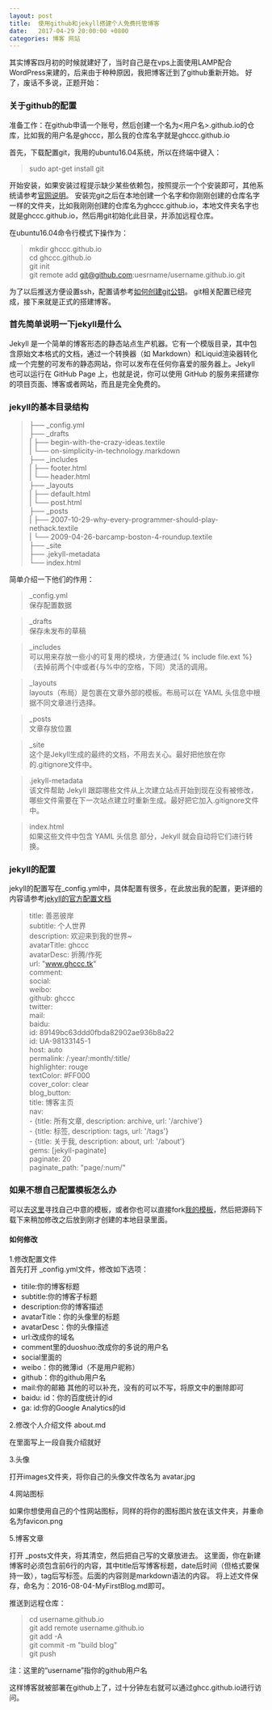 ```yaml
---
layout: post
title:  使用github和jekyll搭建个人免费托管博客
date:   2017-04-29 20:00:00 +0800
categories: 博客 网站
---
```

其实博客四月初的时候就建好了，当时自己是在vps上面使用LAMP配合WordPress来建的，后来由于种种原因，我把博客迁到了github重新开始。
好了，废话不多说，正题开始：

### 关于github的配置

准备工作：在github申请一个账号，然后创建一个名为<用户名>.github.io的仓库，比如我的用户名是ghccc，那么我的仓库名字就是ghccc.github.io

首先，下载配置git，我用的ubuntu16.04系统，所以在终端中键入：

> sudo apt-get install git

开始安装，如果安装过程提示缺少某些依赖包，按照提示一个个安装即可，其他系统请参考[官网说明][1]。
安装完git之后在本地创建一个名字和你刚刚创建的仓库名字一样的文件夹，比如我刚刚创建的仓库名为ghccc.github.io，本地文件夹名字也就是ghccc.github.io，然后用git初始化此目录，并添加远程仓库。

在ubuntu16.04命令行模式下操作为：

> mkdir ghccc.github.io  
  cd ghccc.github.io  
  git init  
  git remote add git@github.com:uesrname/username.github.io.git

为了以后推送方便设置ssh，配置请参考[如何创建git公钥][2]。
git相关配置已经完成，接下来就是正式的搭建博客。

### 首先简单说明一下jekyll是什么
    
Jekyll 是一个简单的博客形态的静态站点生产机器。它有一个模版目录，其中包含原始文本格式的文档，通过一个转换器（如 Markdown）和Liquid渲染器转化成一个完整的可发布的静态网站，你可以发布在任何你喜爱的服务器上。Jekyll 也可以运行在 GitHub Page 上，也就是说，你可以使用 GitHub 的服务来搭建你的项目页面、博客或者网站，而且是完全免费的。

### jekyll的基本目录结构

> ├── _config.yml  
  ├── _drafts  
  |   ├── begin-with-the-crazy-ideas.textile  
  |   └── on-simplicity-in-technology.markdown  
  ├── _includes  
  |   ├── footer.html  
  |   └── header.html  
  ├── _layouts  
  |   ├── default.html  
  |   └── post.html  
  ├── _posts  
  |   ├── 2007-10-29-why-every-programmer-should-play-nethack.textile  
  |   └── 2009-04-26-barcamp-boston-4-roundup.textile  
  ├── _site  
  ├── .jekyll-metadata  
  └── index.html

简单介绍一下他们的作用：

> _config.yml  
 保存配置数据

> _drafts  
 保存未发布的草稿

> _includes  
 可以用来存放一些小的可复用的模块，方便通过{ % include file.ext %}（去掉前两个{中或者{与%中的空格，下同）灵活的调用。

> _layouts  
 layouts（布局）是包裹在文章外部的模板。布局可以在 YAML 头信息中根据不同文章进行选择。

> _posts  
 文章存放位置

> _site  
 这个是Jekyll生成的最终的文档，不用去关心。最好把他放在你的.gitignore文件中。

> .jekyll-metadata  
 该文件帮助 Jekyll 跟踪哪些文件从上次建立站点开始到现在没有被修改，哪些文件需要在下一次站点建立时重新生成。最好把它加入.gitignore文件中。

> index.html  
 如果这些文件中包含 YAML 头信息 部分，Jekyll 就会自动将它们进行转换。

### jekyll的配置

jekyll的配置写在_config.yml中，具体配置有很多，在此放出我的配置，更详细的内容请参考[jekyll的官方配置文档][3]

> title: 善恶彼岸  
subtitle: 个人世界  
description: 欢迎来到我的世界~  
avatarTitle: ghccc  
avatarDesc: 折腾/作死  
url: "www.ghccc.tk"  
comment:  
social:  
    weibo:  
    github: ghccc  
    twitter:   
    mail:  
 baidu:  
    id: 89149bc63ddd0fbda82902ae936b8a22  
    id: UA-98133145-1   
    host: auto   
permalink: /:year/:month/:title/  
highlighter: rouge  
textColor: #FF000  
cover_color: clear  
blog_button:  
    title: 博客主页  
nav:  
    - {title: 所有文章, description: archive, url: '/archive'}  
    - {title: 标签, description: tags, url: '/tags'}   
    - {title: 关于我, description: about, url: '/about'}  
 gems: [jekyll-paginate]  
paginate: 20  
paginate_path: "page/:num/"  

### 如果不想自己配置模板怎么办

可以去[这里][4]寻找自己中意的模板，或者你也可以直接fork[我的模板][5]，然后把源码下载下来稍加修改之后放到刚才创建的本地目录里面。

#### 如何修改

1.修改配置文件  
首先打开
 _config.yml文件，修改如下选项：

* titile:你的博客标题
* subtitle:你的博客子标题
* description:你的博客描述
* avatarTitle：你的头像里的标题
* avatarDesc：你的头像描述
* url:改成你的域名
* comment里的duoshuo:改成你的多说的用户名
* social里面的
* weibo：你的微薄id（不是用户昵称）
* github：你的github用户名
* mail:你的邮箱
其他的可以补充，没有的可以不写，将原文中的删除即可
* baidu: id：你的百度统计的id
* ga: id:你的Google Analytics的id

2.修改个人介绍文件
 about.md

在里面写上一段自我介绍就好

3.头像

打开images文件夹，将你自己的头像文件改名为
avatar.jpg

4.网站图标

如果你想使用自己的个性网站图标，同样的将你的图标图片放在该文件夹，并重命名为favicon.png

5.博客文章

打开
_posts文件夹，将其清空，然后把自己写的文章放进去。
这里面，你在新建博客时必须包含前6行的内容，其中title后写博客标题，date后时间（但格式要保持一致），tag后写标签。后面的内容则是markdown语法的内容。 将上述文件保存，命名为：2016-08-04-MyFirstBlog.md即可。


推送到远程仓库：

> cd username.github.io  
git add remote username.github.io  
git add -A  
git commit -m "build blog"  
git push

注：这里的“username”指你的github用户名

这样博客就被部署在github上了，过十分钟左右就可以通过ghcc.github.io进行访问。




    


  [1]: https://pages.github.com/
  [2]: https://gist.github.com/yisibl/8019693
  [3]: http://jekyllcn.com/
  [4]: https://github.com/jekyll/jekyll/wiki/Sites
  [5]: https://github.com/ghccc/ghccc.github.io
